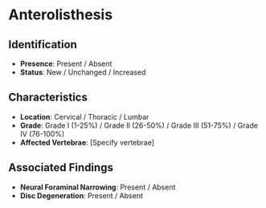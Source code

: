 # Anterolisthesis

## Identification

- **Presence**: Present / Absent
- **Status**: New / Unchanged / Increased

## Characteristics

- **Location**: Cervical / Thoracic / Lumbar
- **Grade**: Grade I (1-25%) / Grade II (26-50%) / Grade III (51-75%) / Grade IV (76-100%)
- **Affected Vertebrae**: [Specify vertebrae]

## Associated Findings

- **Neural Foraminal Narrowing**: Present / Absent
- **Disc Degeneration**: Present / Absent
